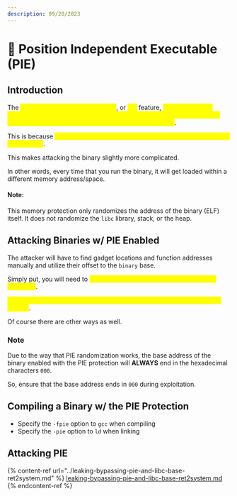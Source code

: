 ```yaml
---
description: 09/20/2023
---
```


# 🥧 Position Independent Executable (PIE)

## Introduction

The <mark style="color:yellow;">Position Independent Executable</mark>, or <mark style="color:yellow;">PIE</mark> feature, <mark style="color:yellow;">loads executable binaries at random addresses within their own memory space so that the kernel can aid in the disallowance towards text relocation</mark>.&#x20;

This is because <mark style="color:yellow;">attackers will commonly place reoccurring addresses within exploit code</mark>.

This makes attacking the binary slightly more complicated.

In other words, every time that you run the binary, it will get loaded within a different memory address/space.&#x20;

#### Note:

This memory protection only randomizes the address of the binary (ELF) itself. It does not randomize the `libc` library, stack, or the heap.

## Attacking Binaries w/ PIE Enabled

The attacker will have to find gadget locations and function addresses manually and utilize their offset to the `binary` base.

Simply put, you will need to <mark style="color:yellow;">simply find a single address and PIE can be bypassed</mark>.

<mark style="color:yellow;">A common technique to bypass PIE is to leak the address off of the stack directly</mark>.

Of course there are other ways as well.

### Note

Due to the way that PIE randomization works, the base address of the binary enabled with the PIE protection will **ALWAYS** end in the hexadecimal characters `000`.

So, ensure that the base address ends in `000` during exploitation.

## Compiling a Binary w/ the PIE Protection

* Specify the `-fpie` option to `gcc` when compiling
* Specify the `-pie` option to `ld` when linking

## Attacking PIE

{% content-ref url="../leaking-bypassing-pie-and-libc-base-ret2system.md" %}
[leaking-bypassing-pie-and-libc-base-ret2system.md](../leaking-bypassing-pie-and-libc-base-ret2system.md)
{% endcontent-ref %}
